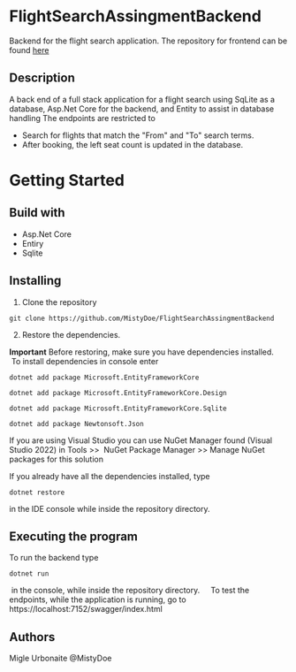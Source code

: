 # FlightSearchAssingmentBackend
Backend for the flight search application. The repository for frontend can be found [here](https://github.com/MistyDoe/FlightSearchAssingmentFrontEnd)

## Description
A back end of a full stack application for a flight search using SqLite as a database, Asp.Net Core for the backend, and Entity to assist in database handling
The endpoints are restricted to
* Search for flights that match the "From" and "To" search terms.
* After booking, the left seat count is updated in the database.

# Getting Started

## Build with

* Asp.Net Core
* Entiry
* Sqlite

## Installing

1. Clone the repository

```
git clone https://github.com/MistyDoe/FlightSearchAssingmentBackend
```

2. Restore the dependencies.

**Important**
Before restoring, make sure you have dependencies installed.
 
 To install dependencies in console enter
 
```
dotnet add package Microsoft.EntityFrameworkCore
```

```
dotnet add package Microsoft.EntityFrameworkCore.Design
```
```
dotnet add package Microsoft.EntityFrameworkCore.Sqlite 
```
```
dotnet add package Newtonsoft.Json
```
If you are using Visual Studio you can use NuGet Manager found (Visual Studio 2022) in Tools >>  NuGet Package Manager >> Manage NuGet packages for this solution

If you already have all the dependencies installed, type

```
dotnet restore 
```

in the IDE console while inside the repository directory. 

## Executing the program
To run the backend type 

```
dotnet run
```
 in the console, while inside the repository directory. 
 
 To test the endpoints, while the application is running, go to https://localhost:7152/swagger/index.html
 
## Authors
Migle Urbonaite @MistyDoe
